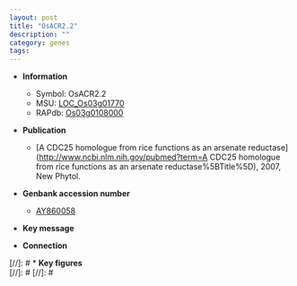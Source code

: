 ```yaml
---
layout: post
title: "OsACR2.2"
description: ""
category: genes
tags: 
---
```


* **Information**  
    + Symbol: OsACR2.2  
    + MSU: [LOC_Os03g01770](http://rice.plantbiology.msu.edu/cgi-bin/ORF_infopage.cgi?orf=LOC_Os03g01770)  
    + RAPdb: [Os03g0108000](http://rapdb.dna.affrc.go.jp/viewer/gbrowse_details/irgsp1?name=Os03g0108000)  

* **Publication**  
    + [A CDC25 homologue from rice functions as an arsenate reductase](http://www.ncbi.nlm.nih.gov/pubmed?term=A CDC25 homologue from rice functions as an arsenate reductase%5BTitle%5D), 2007, New Phytol.

* **Genbank accession number**  
    + [AY860058](http://www.ncbi.nlm.nih.gov/nuccore/AY860058)

* **Key message**  

* **Connection**  

[//]: # * **Key figures**  
[//]: # 
[//]: # 
